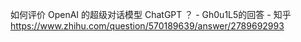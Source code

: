 如何评价 OpenAI 的超级对话模型 ChatGPT ？ - Gh0u1L5的回答 - 知乎
https://www.zhihu.com/question/570189639/answer/2789692993
